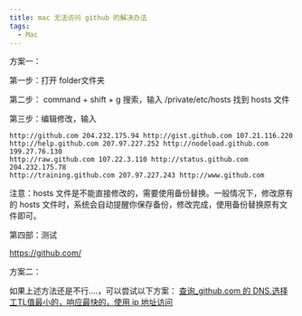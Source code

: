 ```yaml
---
title: mac 无法访问 github 的解决办法
tags:
  - Mac
---
```

方案一：

第一步：打开 folder文件夹

第二步： command + shift + g 搜索，输入 /private/etc/hosts 找到 hosts 文件

第三步：编辑修改，输入
```
http://github.com 204.232.175.94 http://gist.github.com 107.21.116.220 
http://help.github.com 207.97.227.252 http://nodeload.github.com 199.27.76.130 
http://raw.github.com 107.22.3.110 http://status.github.com 204.232.175.78 
http://training.github.com 207.97.227.243 http://www.github.com
```
注意：hosts 文件是不能直接修改的，需要使用备份替换。一般情况下，修改原有的 hosts 文件时，系统会自动提醒你保存备份，修改完成，使用备份替换原有文件即可。

第四部：测试

<https://github.com/>

方案二：

如果上述方法还是不行....，可以尝试以下方案：
[查询_github.com 的 DNS.选择 工TL值最小的，响应最快的，使用 ip 地址访问](https://tool.chinaz.com/dns/?type=1&host=github.com&ip=)